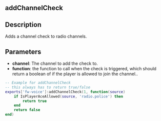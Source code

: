 ## addChannelCheck

## Description

Adds a channel check to radio channels.

## Parameters

* **channel**: The channel to add the check to.
* **function**: the function to call when the check is triggered, which should return a boolean of if the player is allowed to join the channel..


```lua
-- Example for addChannelCheck
-- this always has to return true/false
exports['fw-voice']:addChannelCheck(1, function(source)
	if IsPlayerAceAllowed(source, 'radio.police') then
		return true
	end
	return false
end)
```